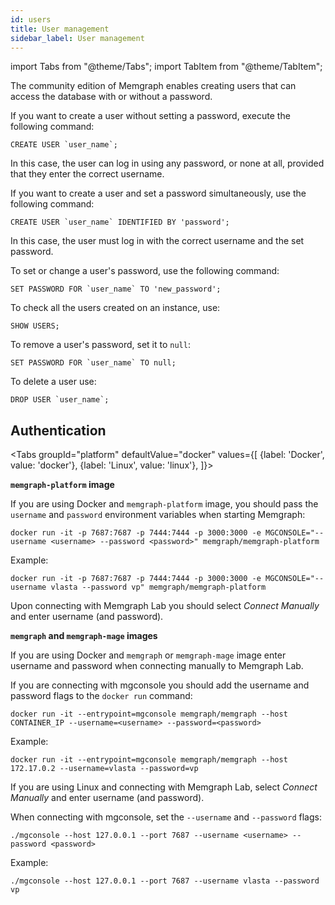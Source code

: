 ```yaml
---
id: users
title: User management
sidebar_label: User management
---
```


import Tabs from "@theme/Tabs"; 
import TabItem from "@theme/TabItem";

The community edition of Memgraph enables creating users that can access the
database with or without a password.

If you want to create a user without setting a password, execute the following command:

```cypher
CREATE USER `user_name`;
```

In this case, the user can log in using any password, or none at all, provided that they enter the correct username.

If you want to create a user and set a password simultaneously, use the following command:

```cypher
CREATE USER `user_name` IDENTIFIED BY 'password';
```

In this case, the user must log in with the correct username and the set password.

To set or change a user's password, use the following command:

```cypher
SET PASSWORD FOR `user_name` TO 'new_password';
```

To check all the users created on an instance, use:

```cypher
SHOW USERS;
```

To remove a user's password, set it to `null`:

```cypher
SET PASSWORD FOR `user_name` TO null;
```

To delete a user use:

```cypher
DROP USER `user_name`;
```

## Authentication

<Tabs
  groupId="platform"
  defaultValue="docker"
  values={[
    {label: 'Docker', value: 'docker'},
    {label: 'Linux', value: 'linux'},
  ]}>
    <TabItem value="docker">

**`memgraph-platform` image**

If you are using Docker and `memgraph-platform` image, you should pass the
`username` and `password` environment variables when starting Memgraph:

```terminal
docker run -it -p 7687:7687 -p 7444:7444 -p 3000:3000 -e MGCONSOLE="--username <username> --password <password>" memgraph/memgraph-platform
```

Example:

```terminal
docker run -it -p 7687:7687 -p 7444:7444 -p 3000:3000 -e MGCONSOLE="--username vlasta --password vp" memgraph/memgraph-platform
```

Upon connecting with Memgraph Lab you should select *Connect Manually* and enter
username (and password).

**`memgraph` and `memgraph-mage` images**

If you are using Docker and `memgraph` or `memgraph-mage` image enter username
and password when connecting manually to Memgraph Lab. 

If you are connecting with mgconsole you should add the username and password
flags to the `docker run` command: 

```terminal
docker run -it --entrypoint=mgconsole memgraph/memgraph --host CONTAINER_IP --username=<username> --password=<password>
```

Example:

```terminal
docker run -it --entrypoint=mgconsole memgraph/memgraph --host 172.17.0.2 --username=vlasta --password=vp
```

   </TabItem>
   <TabItem value="linux">

If you are using Linux and connecting with Memgraph Lab, select *Connect
Manually* and enter username (and password). 

When connecting with mgconsole, set
the `--username` and `--password` flags:

```terminal
./mgconsole --host 127.0.0.1 --port 7687 --username <username> --password <password>
```

Example:

```terminal
./mgconsole --host 127.0.0.1 --port 7687 --username vlasta --password vp
```
   
   </TabItem>
   </Tabs>


